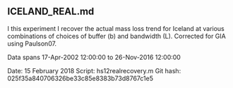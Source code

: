 ## ICELAND_REAL.md

I this experiment I recover the actual mass loss trend for Iceland at various combinations of choices of buffer (b) and bandwidth (L).  Corrected for GIA using Paulson07.

Data spans 17-Apr-2002 12:00:00 to 26-Nov-2016 12:00:00

Date: 15 February 2018
Script: hs12realrecovery.m
Git hash: 025f35a840706326be33c85e8383b73d8767c1e5
